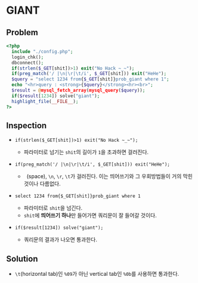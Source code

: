 # GIANT

## Problem
```php
<?php 
  include "./config.php"; 
  login_chk(); 
  dbconnect(); 
  if(strlen($_GET[shit])>1) exit("No Hack ~_~"); 
  if(preg_match('/ |\n|\r|\t/i', $_GET[shit])) exit("HeHe"); 
  $query = "select 1234 from{$_GET[shit]}prob_giant where 1"; 
  echo "<hr>query : <strong>{$query}</strong><hr><br>"; 
  $result = @mysql_fetch_array(mysql_query($query)); 
  if($result[1234]) solve("giant"); 
  highlight_file(__FILE__); 
?>
```

## Inspection
* `if(strlen($_GET[shit])>1) exit("No Hack ~_~");`
	- 파라미터로 넘기는 `shit`의 길이가 `1`을 초과하면 걸러진다.
* `if(preg_match('/ |\n|\r|\t/i', $_GET[shit])) exit("HeHe");`
	- `` ``(space), `\n`, `\r`, `\t`가 걸러진다. 이는 띄어쓰기와 그 우회방법들이 거의 막힌 것이나 다름없다.
* `select 1234 from{$_GET[shit]}prob_giant where 1`
	- 파라미터로 `shit`을 넘긴다.
	- `shit`에 **띄어쓰기 하나**만 들어가면 쿼리문이 잘 들어갈 것이다.
	
* `if($result[1234]) solve("giant");`
	- 쿼리문의 결과가 나오면 통과한다.

## Solution
* `\t`(horizontal tab)인 `%09`가 아닌 vertical tab인 `%0b`를 사용하면 통과한다.